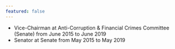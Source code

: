 ```yaml
---
featured: false
---
```

* Vice-Chairman at Anti-Corruption & Financial Crimes Committee (Senate) from June 2015 to June 2019
* Senator at Senate from May 2015 to May 2019

